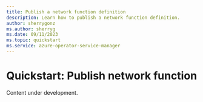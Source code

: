 ```yaml
---
title: Publish a network function definition
description: Learn how to publish a network function definition.
author: sherrygonz
ms.author: sherryg
ms.date: 09/11/2023
ms.topic: quickstart
ms.service: azure-operator-service-manager
---
```


# Quickstart: Publish network function

Content under development.